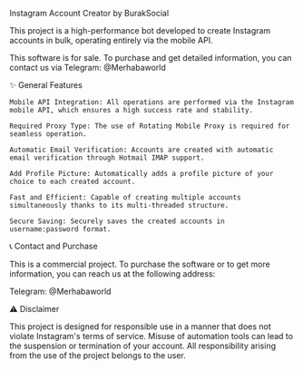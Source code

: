 Instagram Account Creator by BurakSocial

This project is a high-performance bot developed to create Instagram accounts in bulk, operating entirely via the mobile API.

This software is for sale. To purchase and get detailed information, you can contact us via Telegram: @Merhabaworld


✨ General Features

    Mobile API Integration: All operations are performed via the Instagram mobile API, which ensures a high success rate and stability.

    Required Proxy Type: The use of Rotating Mobile Proxy is required for seamless operation.

    Automatic Email Verification: Accounts are created with automatic email verification through Hotmail IMAP support.

    Add Profile Picture: Automatically adds a profile picture of your choice to each created account.

    Fast and Efficient: Capable of creating multiple accounts simultaneously thanks to its multi-threaded structure.

    Secure Saving: Securely saves the created accounts in username:password format.

📞 Contact and Purchase

This is a commercial project. To purchase the software or to get more information, you can reach us at the following address:

Telegram: @Merhabaworld


⚠️ Disclaimer

This project is designed for responsible use in a manner that does not violate Instagram's terms of service. Misuse of automation tools can lead to the suspension or termination of your account. All responsibility arising from the use of the project belongs to the user.

